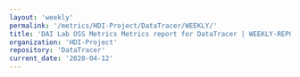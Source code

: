 ```yaml
---
layout: 'weekly'
permalink: '/metrics/HDI-Project/DataTracer/WEEKLY/'
title: 'DAI Lab OSS Metrics Metrics report for DataTracer | WEEKLY-REPORT-2020-04-12'
organization: 'HDI-Project'
repository: 'DataTracer'
current_date: '2020-04-12'
---
```

